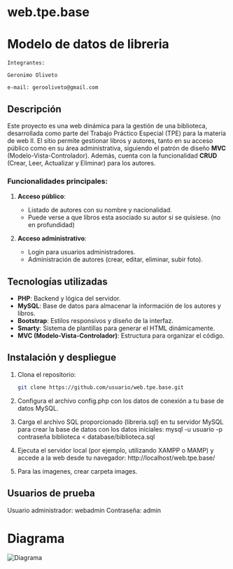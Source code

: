 # web.tpe.base

# Modelo de datos de libreria

    Integrantes:

    Geronimo Oliveto

    e-mail: gerooliveto@gmail.com
   

## Descripción
Este proyecto es una web dinámica para la gestión de una biblioteca, 
desarrollada como parte del Trabajo Práctico Especial (TPE) para la materia de web II. 
El sitio permite gestionar libros y autores, tanto en su acceso público como en su área administrativa,
siguiendo el patrón de diseño **MVC** (Modelo-Vista-Controlador). 
Además, cuenta con la funcionalidad **CRUD** (Crear, Leer, Actualizar y Eliminar) para los autores.

### Funcionalidades principales:
1. **Acceso público**:
   - Listado de autores con su nombre y nacionalidad.
   - Puede verse a que libros esta asociado su autor si se quisiese. (no en profundidad)
 
  
2. **Acceso administrativo**:
   - Login para usuarios administradores.
   - Administración de autores (crear, editar, eliminar, subir foto).

## Tecnologías utilizadas
- **PHP**: Backend y lógica del servidor.
- **MySQL**: Base de datos para almacenar la información de los autores y libros.
- **Bootstrap**: Estilos responsivos y diseño de la interfaz.
- **Smarty**: Sistema de plantillas para generar el HTML dinámicamente.
- **MVC (Modelo-Vista-Controlador)**: Estructura para organizar el código.

## Instalación y despliegue
1. Clona el repositorio:
   ```bash
   git clone https://github.com/usuario/web.tpe.base.git

2. Configura el archivo config.php con los datos de conexión a tu base de datos MySQL.

3. Carga el archivo SQL proporcionado (libreria.sql) en tu servidor MySQL para crear la base de datos con los datos iniciales:
     mysql -u usuario -p contraseña biblioteca < database/biblioteca.sql

4. Ejecuta el servidor local (por ejemplo, utilizando XAMPP o MAMP) y accede a la web desde tu navegador:
  http://localhost/web.tpe.base/

5. Para las imagenes, crear carpeta images.
## Usuarios de prueba
  Usuario administrador: webadmin
  Contraseña: admin

# Diagrama
  ![Diagrama](<db.png>
)

